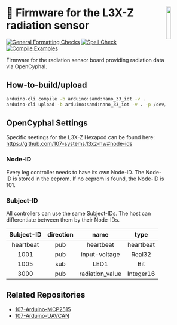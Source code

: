 <a href="https://107-systems.org/"><img align="right" src="https://raw.githubusercontent.com/107-systems/.github/main/logo/107-systems.png" width="15%"></a>
:floppy_disk: Firmware for the L3X-Z radiation sensor
=====================================================

[![General Formatting Checks](https://github.com/107-systems/l3xz-fw_radiation_sensor/workflows/General%20Formatting%20Checks/badge.svg)](https://github.com/107-systems/l3xz-fw_radiation_sensor/actions?workflow=General+Formatting+Checks)
[![Spell Check](https://github.com/107-systems/l3xz-fw_radiation_sensor/workflows/Spell%20Check/badge.svg)](https://github.com/107-systems/l3xz-fw_radiation_sensor/actions?workflow=Spell+Check)
[![Compile Examples](https://github.com/107-systems/l3xz-fw_radiation_sensor/workflows/Compile/badge.svg)](https://github.com/107-systems/l3xz-fw_radiation_sensor/actions?workflow=Compile)

Firmware for the radiation sensor board providing radiation data via OpenCyphal.

## How-to-build/upload
```bash
arduino-cli compile -b arduino:samd:nano_33_iot -v .
arduino-cli upload -b arduino:samd:nano_33_iot -v . -p /dev/ttyACM0
```

## OpenCyphal Settings

Specific seetings for the L3X-Z Hexapod can be found here: https://github.com/107-systems/l3xz-hw#node-ids

### Node-ID

Every leg controller needs to have its own Node-ID. The Node-ID is stored in the eeprom. If no eeprom is found, the Node-ID is 101.

### Subject-ID

All controllers can use the same Subject-IDs. The host can differentiate between them by their Node-IDs.

| **Subject-ID** | **direction** | **name**          | **type**    |
|:--------------:|:-------------:|:-----------------:|:-----------:|
| heartbeat      | pub           | heartbeat         | heartbeat   |
| 1001           | pub           | input-voltage     | Real32      |
| 1005           | sub           | LED1              | Bit         |
| 3000           | pub           | radiation_value   | Integer16   |

## Related Repositories
* [107-Arduino-MCP2515](https://github.com/107-systems/107-Arduino-MCP2515)
* [107-Arduino-UAVCAN](https://github.com/107-systems/107-Arduino-UAVCAN)
